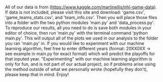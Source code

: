 All of our data is from (https://www.kaggle.com/martinellis/nhl-game-data). If data is not included, please visit this site
and download: 'game.csv', 'game_teams_stats.csv', and 'team_info.csv'. Then you will place those files into a folder with the
two python modules 'main.py' and 'data_process.py'. To reproduce our results, all you need to do is save both modules in your
editor of choice, then run 'main.py' with the terminal command 'python main.py'. This will output all of the plots we used in our analysis to the folder you ran 'main.py' in. If you would like to experiment with our machine learning algorithm, feel free to enter different years (format: 20XX0XX -> see example in main.py for exact format) which will predict the playoffs for that inputed year. "Experimenting" with our machine learning algorithm is only for fun, and is not part of our actual project, so if problems arise using the method outside of what we personally wrote (hopefully they don't), please keep that in mind. Enjoy!
